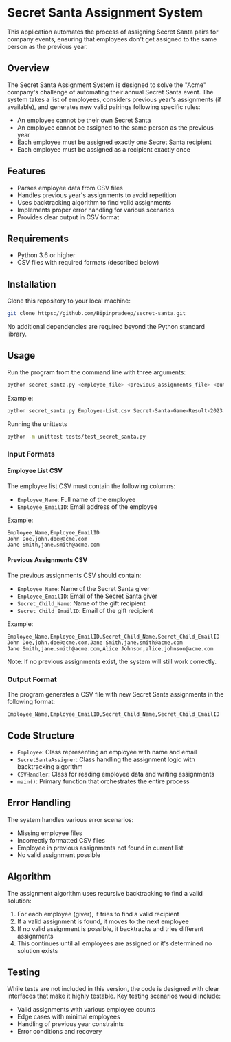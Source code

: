 # Secret Santa Assignment System

This application automates the process of assigning Secret Santa pairs for company events, ensuring that employees don't get assigned to the same person as the previous year.

## Overview

The Secret Santa Assignment System is designed to solve the "Acme" company's challenge of automating their annual Secret Santa event. The system takes a list of employees, considers previous year's assignments (if available), and generates new valid pairings following specific rules:

- An employee cannot be their own Secret Santa
- An employee cannot be assigned to the same person as the previous year
- Each employee must be assigned exactly one Secret Santa recipient
- Each employee must be assigned as a recipient exactly once

## Features

- Parses employee data from CSV files
- Handles previous year's assignments to avoid repetition
- Uses backtracking algorithm to find valid assignments
- Implements proper error handling for various scenarios
- Provides clear output in CSV format

## Requirements

- Python 3.6 or higher
- CSV files with required formats (described below)

## Installation

Clone this repository to your local machine:

```bash
git clone https://github.com/Bipinpradeep/secret-santa.git
```

No additional dependencies are required beyond the Python standard library.

## Usage

Run the program from the command line with three arguments:

```bash
python secret_santa.py <employee_file> <previous_assignments_file> <output_file>
```

Example:
```bash
python secret_santa.py Employee-List.csv Secret-Santa-Game-Result-2023.csv Secret-Santa-Game-Result-2024.csv
```

Running the unittests 
```bash
python -m unittest tests/test_secret_santa.py
```

### Input Formats

#### Employee List CSV
The employee list CSV must contain the following columns:
- `Employee_Name`: Full name of the employee
- `Employee_EmailID`: Email address of the employee

Example:
```
Employee_Name,Employee_EmailID
John Doe,john.doe@acme.com
Jane Smith,jane.smith@acme.com
```

#### Previous Assignments CSV
The previous assignments CSV should contain:
- `Employee_Name`: Name of the Secret Santa giver
- `Employee_EmailID`: Email of the Secret Santa giver
- `Secret_Child_Name`: Name of the gift recipient
- `Secret_Child_EmailID`: Email of the gift recipient

Example:
```
Employee_Name,Employee_EmailID,Secret_Child_Name,Secret_Child_EmailID
John Doe,john.doe@acme.com,Jane Smith,jane.smith@acme.com
Jane Smith,jane.smith@acme.com,Alice Johnson,alice.johnson@acme.com
```

Note: If no previous assignments exist, the system will still work correctly.

### Output Format

The program generates a CSV file with new Secret Santa assignments in the following format:
```
Employee_Name,Employee_EmailID,Secret_Child_Name,Secret_Child_EmailID
```

## Code Structure

- `Employee`: Class representing an employee with name and email
- `SecretSantaAssigner`: Class handling the assignment logic with backtracking algorithm
- `CSVHandler`: Class for reading employee data and writing assignments
- `main()`: Primary function that orchestrates the entire process

## Error Handling

The system handles various error scenarios:
- Missing employee files
- Incorrectly formatted CSV files
- Employee in previous assignments not found in current list
- No valid assignment possible

## Algorithm

The assignment algorithm uses recursive backtracking to find a valid solution:
1. For each employee (giver), it tries to find a valid recipient
2. If a valid assignment is found, it moves to the next employee
3. If no valid assignment is possible, it backtracks and tries different assignments
4. This continues until all employees are assigned or it's determined no solution exists

## Testing

While tests are not included in this version, the code is designed with clear interfaces that make it highly testable. Key testing scenarios would include:
- Valid assignments with various employee counts
- Edge cases with minimal employees
- Handling of previous year constraints
- Error conditions and recovery
